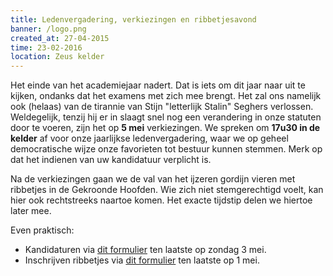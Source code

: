 ```yaml
---
title: Ledenvergadering, verkiezingen en ribbetjesavond
banner: /logo.png
created_at: 27-04-2015
time: 23-02-2016
location: Zeus kelder
---
```


<p>Het einde van het academiejaar nadert. Dat is iets om dit jaar naar uit te kijken, ondanks dat het examens met zich mee brengt. Het zal ons namelijk ook (helaas) van de tirannie van Stijn "letterlijk Stalin" Seghers verlossen. Weldegelijk, tenzij hij er in slaagt snel nog een verandering in onze statuten door te voeren, zijn het op <strong>5 mei</strong> verkiezingen. We spreken om <strong>17u30 in de kelder</strong> af voor onze jaarlijkse ledenvergadering, waar we op geheel democratische wijze onze favorieten tot bestuur kunnen stemmen. Merk op dat het indienen van uw kandidatuur verplicht is.</p>

<p>Na de verkiezingen gaan we de val van het ijzeren gordijn vieren met ribbetjes in de Gekroonde Hoofden. Wie zich niet stemgerechtigd voelt, kan hier ook rechtstreeks naartoe komen. Het exacte tijdstip delen we hiertoe later mee.</p>

<p>Even praktisch:<ul>
<li>Kandidaturen via <a href="https://goo.gl/forms/EjfIwWoqvW">dit formulier</a> ten laatste op zondag 3 mei.</li>
<li>Inschrijven ribbetjes via <a href="https://goo.gl/forms/1PfnNISHLg">dit formulier</a> ten laatste op 1 mei.</li>
</ul></p>

